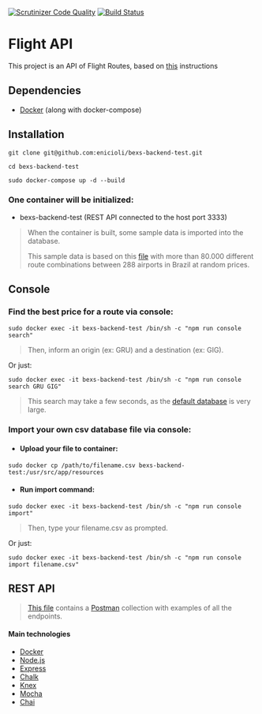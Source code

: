 [![Scrutinizer Code Quality](https://scrutinizer-ci.com/g/enicioli/bexs-backend-test/badges/quality-score.png?b=master)](https://scrutinizer-ci.com/g/enicioli/bexs-backend-test/?branch=master)
[![Build Status](https://scrutinizer-ci.com/g/enicioli/bexs-backend-test/badges/build.png?b=master)](https://scrutinizer-ci.com/g/enicioli/bexs-backend-test/build-status/master)

# Flight API
This project is an API of Flight Routes, based on [this](/INSTRUCTIONS.md) instructions

## Dependencies
- [Docker](https://www.docker.com/) (along with docker-compose)

## Installation
```shell script
git clone git@github.com:enicioli/bexs-backend-test.git
```
```shell script
cd bexs-backend-test
```
```shell script
sudo docker-compose up -d --build
```

### One container will be initialized:
- bexs-backend-test (REST API connected to the host port 3333)

>When the container is built, some sample data is imported into the database.
>
>This sample data is based on this [file](/resources/IATA.csv) with more than 80.000 different route combinations between 288 airports in Brazil at random prices.

## Console

### Find the best price for a route via console:
```shell script
sudo docker exec -it bexs-backend-test /bin/sh -c "npm run console search"
```
>Then, inform an origin (ex: GRU) and a destination (ex: GIG).

Or just:
```shell script
sudo docker exec -it bexs-backend-test /bin/sh -c "npm run console search GRU GIG"
```

>This search may take a few seconds, as the [default database](/resources/IATA.csv) is very large.

### Import your own csv database file via console:

- #### Upload your file to container:
```shell script
sudo docker cp /path/to/filename.csv bexs-backend-test:/usr/src/app/resources
```

- #### Run import command:
```shell script
sudo docker exec -it bexs-backend-test /bin/sh -c "npm run console import"
```
>Then, type your filename.csv as prompted.

Or just:
```shell script
sudo docker exec -it bexs-backend-test /bin/sh -c "npm run console import filename.csv"
```

## REST API
>[This file](/bexs-backend-test.postman_collection.json) contains a [Postman](https://www.getpostman.com/) collection with examples of all the endpoints.

#### Main technologies
- [Docker](https://www.docker.com/)
- [Node.js](https://nodejs.org/)
- [Express](https://expressjs.com/)
- [Chalk](https://github.com/chalk/chalk)
- [Knex](http://knexjs.org/)
- [Mocha](https://mochajs.org/)
- [Chai](https://www.chaijs.com/)
